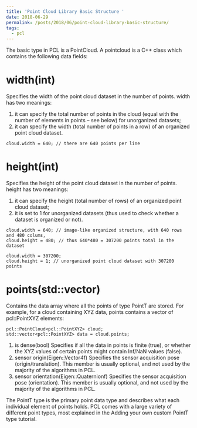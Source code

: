 ```yaml
---
title: 'Point Cloud Library Basic Structure '
date: 2018-06-29
permalink: /posts/2018/06/point-cloud-library-basic-structure/
tags:
  - pcl
---
```

The basic type in PCL is a PointCloud. A pointcloud is a C++ class which contains the following data fields:



width(int)
======
Specifies the width of the point cloud dataset in the number of points. width has two meanings:

1. it can specify the total number of points in the cloud (equal with the number of elements in points – see below) for unorganized datasets;
1. it can specify the width (total number of points in a row) of an organized point cloud dataset.
```
cloud.width = 640; // there are 640 points per line
```

height(int)
======
Specifies the height of the point cloud dataset in the number of points. height has two meanings:

1. it can specify the height (total number of rows) of an organized point cloud dataset;
1. it is set to 1 for unorganized datasets (thus used to check whether a dataset is organized or not).

```
cloud.width = 640; // image-like organized structure, with 640 rows and 480 colums,
cloud.height = 480; // thus 640*480 = 307200 points total in the dataset
```

```
cloud.width = 307200;
cloud.height = 1; // unorganized point cloud dataset with 307200 points
```

points(std::vector<PointT>)
======
Contains the data array where all the points of type PointT are stored. For example, for a cloud containing XYZ data, points contains a vector of pcl::PointXYZ elements:
```
pcl::PointCloud<pcl::PointXYZ> cloud;
std::vector<pcl::PointXYZ> data = cloud.points;
```
1. is dense(bool)
Specifies if all the data in points is finite (true), or whether the XYZ values of certain points might contain Inf/NaN values (false).
1. sensor origin(Eigen::Vector4f)
Specifies the sensor acquisition pose (origin/translation). This member is usually optional, and not used by the majority of the algorithms in PCL.
1. sensor orientation(Eigen::Quaternionf)
Specifies the sensor acquisition pose (orientation). This member is usually optional, and not used by the majority of the algorithms in PCL.

The PointT type is the primary point data type and describes what each individual element of points holds. PCL comes with a large variety of different point types, most explained in the Adding your own custom PointT type tutorial.